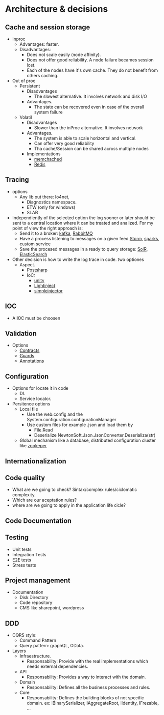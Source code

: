 # Architecture & decisions

## Cache and session storage
+ Inproc
	+ Advantages: faster.
	+ Disadvantages: 
	  + Does not scale easily (node affinity).
	  + Does not offer good reliability. A node failure becames session lost.
	  + Each of the nodes have it's own cache. They do not benefit from others caching.
+ Out of proc
  + Persistent
    + Disadvantages
      + The slowest alternative. It involves network and disk I/O
    + Advantages. 
      + The state can be recovered even in case of the overall system failure
  + Volatil
    + Disadvantages
      + Slower than the inProc alternative. It involves network
    + Advantages. 
      + The system is able to scale horizontal and vertical.
      + Can  offer very good reliability
      + Tha cache/Session can be shared across multiple nodes
    + Implementations
      + [memchached](http://memcached.org/)
      + [Redis](http://redis.io/)

## Tracing
+ options
  + Any lib out there: lo4net, 
	+ Diagnostics namespace.
	+ ETW (only for windows)
  	+ SLAB
+ Independiently of the selected option the log sooner or later should be sent to a central location where it can be treated and analized. For my point of view the right approach is:
  + Send it to a broker: [kafka](http://kafka.apache.org/), [RabbitMQ](https://www.rabbitmq.com/)
  + Have a process listening to messages on a given feed [Storm](https://storm.apache.org/), [sparks](http://spark.apache.org/), custom service
  + Save the procesed messages in a ready to query storage: [SolR](http://lucene.apache.org/solr/), [ElasticSearch](https://www.elastic.co/)
+ Other decision is how to write the log trace in code. two optiones
  + Aspect. 
  	+ [Postsharp](http://doc.postsharp.net/logging)
  	+ IoC:
  	  + [unity](https://msdn.microsoft.com/en-us/magazine/gg490353.aspx)
  	  + [Lightinject](http://www.lightinject.net/)
  	  + [simpleinjector](https://simpleinjector.readthedocs.org/en/latest/advanced.html?highlight=aspects#interception)

## IOC
+ A IOC must be choosen

## Validation
+ Options
	+ [Contracts](https://msdn.microsoft.com/en-us/library/dd264808(v=vs.110).aspx)
	+ [Guards](https://en.wikipedia.org/wiki/Guard_(computer_science))
	+ [Annotations](https://msdn.microsoft.com/es-es/library/system.componentmodel.dataannotations(v=vs.110).aspx)


## Configuration
+ Options for locate it in code
  + DI.
  + Service locator.
+ Persitence options
  + Local file
    + Use the web.config and the System.configuration.configurationManager
    + Use custom files for example .json and load them by
	    + File.Read
	    + Deserialize NewtonSoft.Json.JsonConverter.Deserializa<confClass>(str) 
  + Global mechanism like a database, distributed configuration cluster like [zookeper](https://zookeeper.apache.org/)

## Internationalization
## Code quality
+ What are we going to check? Sintax/complex rules/ciclomatic complexity.
+ Which are our aceptation rules?
+ where are we going to apply in the application life cicle?

## Code Documentation

## Testing
+ Unit tests
+ Integration Tests
+ E2E tests
+ Stress tests

## Project management
+ Documentation
	+ Disk Directory
	+ Code repository
	+ CMS like sharepoint, wordpress


## DDD
+ CQRS style:
  + Command Pattern
  + Query pattern: graphQL, OData.
+ Layers
  + Infraestructure. 
    + Responsability: Provide with the real implementations which needs external dependencies.
  + API
    + Responsability: Provides a way to interact with the domain.
  + Domain
    + Responsability: Defines all the business processes and rules.
  + Core
    + Responsability: Defines the building blocks of not specific domain. ex: IBinarySerializer, IAggregateRoot, IIdentity, IFrezable, ...




